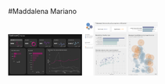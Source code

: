 #Maddalena Mariano

<a>
  <img src = "cards/GA4_PBI.png" width="30%">
</a>
<a>
  <img src = "cards/TilComms.png" width="30%">
</a>


<!--
**Maddalena-M/Maddalena-M** is a ✨ _special_ ✨ repository because its `README.md` (this file) appears on your GitHub profile.

Here are some ideas to get you started:

- 🔭 I’m currently working on ...
- 🌱 I’m currently learning ...
- 👯 I’m looking to collaborate on ...
- 🤔 I’m looking for help with ...
- 💬 Ask me about ...
- 📫 How to reach me: ...
- 😄 Pronouns: ...
- ⚡ Fun fact: ...
-->
